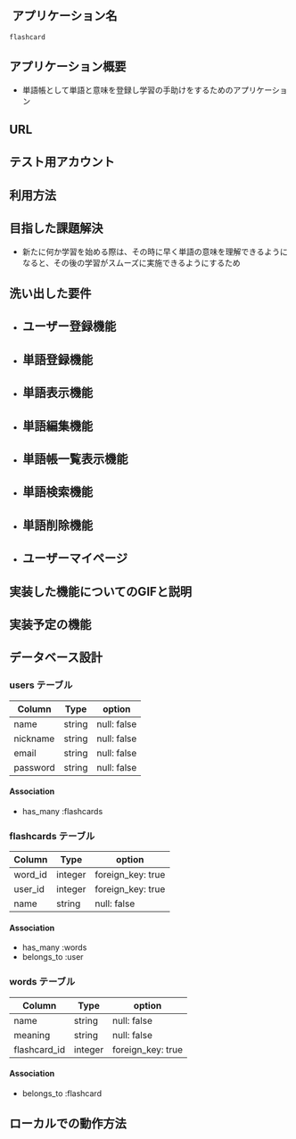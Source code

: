 ##  アプリケーション名
    flashcard

##  アプリケーション概要
  - 単語帳として単語と意味を登録し学習の手助けをするためのアプリケーション

##  URL


##  テスト用アカウント

##  利用方法

##  目指した課題解決
  - 新たに何か学習を始める際は、その時に早く単語の意味を理解できるようになると、その後の学習がスムーズに実施できるようにするため
##  洗い出した要件
  - ユーザー登録機能
    - 
  - 単語登録機能
     - 
  - 単語表示機能
    - 
  - 単語編集機能
    - 
  - 単語帳一覧表示機能
    - 
  - 単語検索機能
    - 
  - 単語削除機能
     - 
  - ユーザーマイページ
     - 
##  実装した機能についてのGIFと説明

##  実装予定の機能

##  データベース設計

### users テーブル
| Column      | Type       | option       |
| ----------- | ---------- | -------------|
| name        | string     | null: false  |
| nickname    | string     | null: false  |
| email       | string     | null: false  |
| password    | string     | null: false  |

#### Association

- has_many :flashcards


### flashcards テーブル
| Column      | Type       | option             |
| ----------- | ---------- | -------------------|
| word_id     | integer    | foreign_key: true  |
| user_id     | integer    | foreign_key: true  |
| name        | string     | null: false        |

#### Association

- has_many :words
- belongs_to :user


### words テーブル
| Column        | Type       | option             |
| ------------- | ---------- | -------------------|
| name          | string     | null: false        |
| meaning       | string     | null: false        |
| flashcard_id  | integer    | foreign_key: true  |

#### Association

- belongs_to :flashcard


##  ローカルでの動作方法